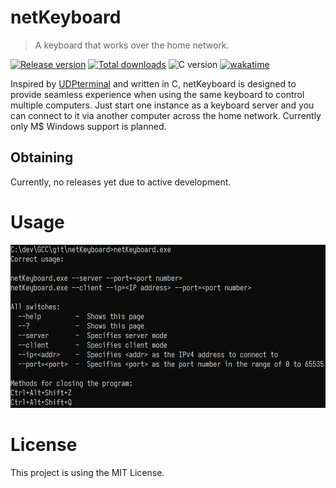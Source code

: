 # netKeyboard

> A keyboard that works over the home network.

[![Release version](https://img.shields.io/github/v/release/makuke1234/netKeyboard?display_name=release&include_prereleases)](https://github.com/makuke1234/netKeyboard/releases/latest)
[![Total downloads](https://img.shields.io/github/downloads/makuke1234/netKeyboard/total)](https://github.com/makuke1234/netKeyboard/releases)
![C version](https://img.shields.io/badge/version-C11-blue.svg)
[![wakatime](https://wakatime.com/badge/github/makuke1234/netKeyboard.svg)](https://wakatime.com/badge/github/makuke1234/netKeyboard)

Inspired by [UDPterminal](https://github.com/makuke1234/UDPterminal) and written in C, netKeyboard is designed to provide
seamless experience when using the same keyboard to control multiple computers. Just start one instance as a keyboard server and you
can connect to it via another computer across the home network. Currently only M$ Windows support is planned.


## Obtaining

Currently, no releases yet due to active development.


# Usage

![Usage 1](./images/usage.png)


# License

This project is using the MIT License.
